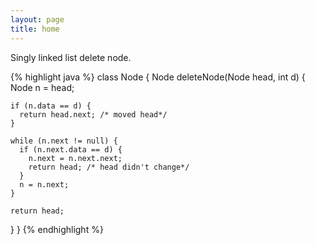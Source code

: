 ```yaml
---
layout: page
title: home
---
```


Singly linked list delete node.

{% highlight java %}
class Node {
  Node deleteNode(Node head, int d) {
    Node n = head;

    if (n.data == d) {
      return head.next; /* moved head*/
    }

    while (n.next != null) {
      if (n.next.data == d) {
        n.next = n.next.next;
        return head; /* head didn't change*/
      }
      n = n.next;
    }

    return head;
  }
}
{% endhighlight %}
